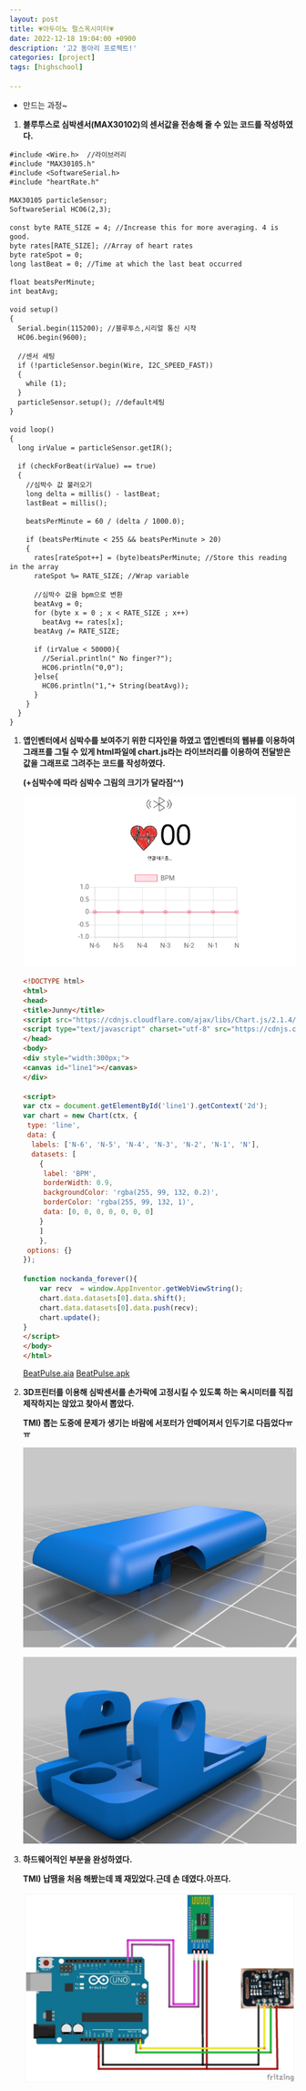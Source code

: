 ```yaml
---
layout: post
title: 💗아두이노 펄스옥시미터💗
date: 2022-12-18 19:04:00 +0900
description: '고2 동아리 프로젝트!'
categories: [project]
tags: [highschool]

---
```


- 만드는 과정~

1. **블루투스로 심박센서(MAX30102)의 센서값을 전송해 줄 수 있는 코드를 작성하였다.**

```arduino
#include <Wire.h>  //라이브러리
#include "MAX30105.h"
#include <SoftwareSerial.h>
#include "heartRate.h"

MAX30105 particleSensor;
SoftwareSerial HC06(2,3);

const byte RATE_SIZE = 4; //Increase this for more averaging. 4 is good.
byte rates[RATE_SIZE]; //Array of heart rates
byte rateSpot = 0;
long lastBeat = 0; //Time at which the last beat occurred

float beatsPerMinute;
int beatAvg;

void setup()
{
  Serial.begin(115200); //블루투스,시리얼 통신 시작
  HC06.begin(9600);

  //센서 세팅
  if (!particleSensor.begin(Wire, I2C_SPEED_FAST)) 
  {
    while (1);
  }
  particleSensor.setup(); //default세팅
}

void loop()
{
  long irValue = particleSensor.getIR();

  if (checkForBeat(irValue) == true)
  {
    //심박수 값 불러오기
    long delta = millis() - lastBeat;
    lastBeat = millis();

    beatsPerMinute = 60 / (delta / 1000.0);

    if (beatsPerMinute < 255 && beatsPerMinute > 20)
    {
      rates[rateSpot++] = (byte)beatsPerMinute; //Store this reading in the array
      rateSpot %= RATE_SIZE; //Wrap variable

      //심박수 값을 bpm으로 변환
      beatAvg = 0;
      for (byte x = 0 ; x < RATE_SIZE ; x++)
        beatAvg += rates[x];
      beatAvg /= RATE_SIZE;

      if (irValue < 50000){
        //Serial.println(" No finger?");
        HC06.println("0,0");
      }else{
        HC06.println("1,"+ String(beatAvg));
      } 
    } 
  }
}
```

1. **앱인벤터에서 심박수를 보여주기 위한 디자인을 하였고 앱인벤터의 웹뷰를 이용하여 그래프를 그릴 수 있게 html파일에 chart.js라는 라이브러리를 이용하여 전달받은 값을 그래프로 그려주는 코드를 작성하였다.**
    
    **(+심박수에 따라 심박수 그림의 크기가 달라짐^^)**
    
    ![app.png](/assets/img/app.png)
    
    ```html
    <!DOCTYPE html>
    <html>
    <head>
    <title>Junny</title>
    <script src="https://cdnjs.cloudflare.com/ajax/libs/Chart.js/2.1.4/Chart.bundle.min.js"></script>
    <script type="text/javascript" charset="utf-8" src="https://cdnjs.cloudflare.com/ajax/libs/Chart.js/2.7.1/Chart.min.js"></script>
    </head>
    <body>
    <div style="width:300px;">
    <canvas id="line1"></canvas>
    </div>
    
    <script>
    var ctx = document.getElementById('line1').getContext('2d');
    var chart = new Chart(ctx, {
     type: 'line',
     data: {
      labels: ['N-6', 'N-5', 'N-4', 'N-3', 'N-2', 'N-1', 'N'],
      datasets: [
        {
    	 label: 'BPM',
    	 borderWidth: 0.9,
    	 backgroundColor: 'rgba(255, 99, 132, 0.2)',
    	 borderColor: 'rgba(255, 99, 132, 1)',
    	 data: [0, 0, 0, 0, 0, 0, 0]
    	}
        ]
    	},
     options: {}
    });
    
    function nockanda_forever(){
    	var recv  = window.AppInventor.getWebViewString();
    	chart.data.datasets[0].data.shift();
    	chart.data.datasets[0].data.push(recv);
    	chart.update();
    }
    </script>
    </body>
    </html>
    ```
    
    [BeatPulse.aia](/assets/img/BeatPulse.aia)
    [BeatPulse.apk](/assets/img/BeatPulse.apk)
    

1. **3D프린터를 이용해 심박센서를 손가락에 고정시킬 수 있도록 하는 옥시미터를 직접 제작하지는 않았고 찾아서 뽑았다.**
    
    **TMI) 뽑는 도중에 문제가 생기는 바람에 서포터가 안떼어져서 인두기로 다듬었다ㅠㅠ**
    
    ![3d-up.png](/assets/img/3d-up.png)
    
    ![3d-down.png](/assets/img/3d-down.png)
    

1. **하드웨어적인 부분을 완성하였다.**
    
    **TMI) 납땜을 처음 해봤는데 꽤 재밌었다.근데 손 데였다.아프다.**
    
    ![circuit.jpeg](/assets/img/circuit.jpeg)
